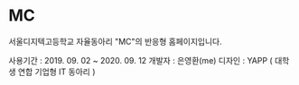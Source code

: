 # MC
서울디지텍고등학교 자율동아리 "MC"의 반응형 홈페이지입니다.

사용기간 : 2019. 09. 02 ~ 2020. 09. 12
개발자 : 은영환(me)
디자인 : YAPP ( 대학생 연합 기업형 IT 동아리 )
